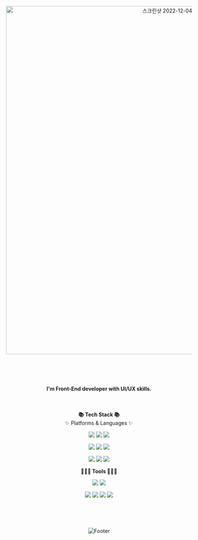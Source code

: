 <div align=center>
<img width="945" alt="스크린샷 2022-12-04 오후 11 53 27" src="https://user-images.githubusercontent.com/97588888/205497793-eaa75d36-295d-47e3-bdb1-c39b14cbcd68.png">     
 
 <br/><br/><br/>
 
 #### I'm Front-End developer with UI/UX skills.
 
  <br/><br/>
 **📚 Tech Stack 📚**    
 ✨ Platforms & Languages ✨       
 
 <img src="https://img.shields.io/badge/Python-3776AB?style=flat&logo=Python&logoColor=white"/> <img src="https://img.shields.io/badge/JavaScript-F7DF1E?style=flat&logo=JavaScript&logoColor=white"/> <img src="https://img.shields.io/badge/TypeScript-3178C6?style=flat&logo=TypeScript&logoColor=white"/>
 
 <img src="https://img.shields.io/badge/Vue-4FC08D?style=flat&logo=Vue.js&logoColor=white"/> <img src="https://img.shields.io/badge/React-61DAFB?style=flat&logo=React&logoColor=white"/> <img src="https://img.shields.io/badge/ReactNative-61DAFB?style=flat&logo=React&logoColor=white"/>
 
 <img src="https://img.shields.io/badge/Django-092E20?style=flat&logo=Django&logoColor=white"/>  <img src="https://img.shields.io/badge/HTML5-E34F26?style=flat&logo=HTML5&logoColor=white"/> <img src="https://img.shields.io/badge/CSS3-1572B6?style=flat&logo=CSS3&logoColor=white"/> 
 

 
 
 
**👩🏻‍💻 Tools 👩🏻‍💻**      
 
 <img src="https://img.shields.io/badge/Adobe Illustrator-F24E1E?style=flat&logo=Adobe Illustrator&logoColor=white"/> <img src="https://img.shields.io/badge/Jira-0052CC?style=flat&logo=Jira&logoColor=white"/> 
 
 <img src="https://img.shields.io/badge/GitHub-181717?style=flat&logo=GitHub&logoColor=white"/>  <img src="https://img.shields.io/badge/GitLab-FC6D26?style=flat&logo=GitLab&logoColor=white"/>  <img src="https://img.shields.io/badge/Notion-000000?style=flat&logo=Notion&logoColor=white"/> <img src="https://img.shields.io/badge/Figma-F24E1E?style=flat&logo=Figma&logoColor=white"/>

   
 
 
<br/><br/><br/>



![Footer](https://capsule-render.vercel.app/api?type=waving&color=58d7a8&height=200&section=footer)
 

<!--
**gitjisu/gitjisu** is a ✨ _special_ ✨ repository because its `README.md` (this file) appears on your GitHub profile.
